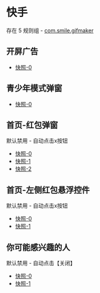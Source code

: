 # 快手

存在 5 规则组 - [com.smile.gifmaker](/src/apps/com.smile.gifmaker.ts)

## 开屏广告

- [快照-0](https://i.gkd.li/import/import/12708602)

## 青少年模式弹窗

- [快照-0](https://i.gkd.li/import/import/12708609)

## 首页-红包弹窗

默认禁用 - 自动点击x按钮

- [快照-0](https://i.gkd.li/import/import/12708649)
- [快照-1](https://i.gkd.li/import/import/12708660)
- [快照-2](https://i.gkd.li/import/import/12708681)

## 首页-左侧红包悬浮控件

默认禁用 - 自动点击x按钮

- [快照-0](https://i.gkd.li/import/import/12708671)
- [快照-1](https://i.gkd.li/import/import/12708676)

## 你可能感兴趣的人

默认禁用 - 自动点击【关闭】

- [快照-0](https://i.gkd.li/import/import/12708620)
- [快照-1](https://i.gkd.li/import/import/12708707)
